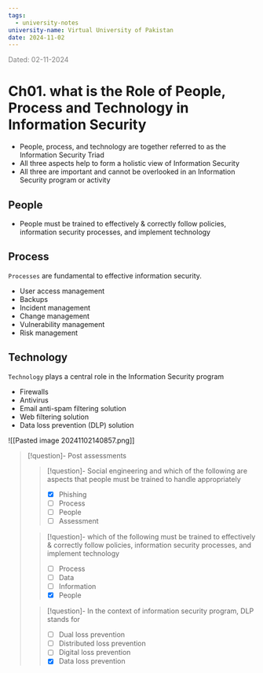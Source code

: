 ```yaml
---
tags:
  - university-notes
university-name: Virtual University of Pakistan
date: 2024-11-02
---
```


<span style="color: gray;">Dated: 02-11-2024</span>

# Ch01. what is the Role of People, Process and Technology in Information Security

- People, process, and technology are together referred to as the Information Security Triad
- All three aspects help to form a holistic view of Information Security
- All three are important and cannot be overlooked in an Information Security program or activity

## People

- People must be trained to effectively & correctly follow policies, information security processes, and implement technology

## Process

`Processes` are fundamental to effective information security.

- User access management
- Backups
- Incident management
- Change management
- Vulnerability management
- Risk management

## Technology

`Technology` plays a central role in the Information Security program

- Firewalls
- Antivirus
- Email anti-spam filtering solution
- Web filtering solution
- Data loss prevention (DLP) solution

![[Pasted image 20241102140857.png]]

> [!question]- Post assessments
> 
> > [!question]- Social engineering and which of the following are aspects that people must be trained to handle appropriately
> > - [x] Phishing
> > - [ ] Process
> > - [ ] People
> > - [ ] Assessment
> 
> > [!question]- which of the following must be trained to effectively & correctly follow policies, information security processes, and implement technology
> > - [ ] Process
> > - [ ] Data
> > - [ ] Information
> > - [x] People
> 
> > [!question]- In the context of information security program, DLP stands for  
> > - [ ] Dual loss prevention  
> > - [ ] Distributed loss prevention  
> > - [ ] Digital loss prevention  
> > - [x] Data loss prevention
